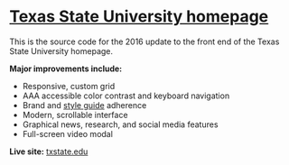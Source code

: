 # [Texas State University homepage](https://edelstone.github.io/txst-homepage)
This is the source code for the 2016 update to the front end of the Texas State University homepage.

**Major improvements include:**
- Responsive, custom grid
- AAA accessible color contrast and keyboard navigation
- Brand and [style guide](http://www.styleguide.txstate.edu/) adherence
- Modern, scrollable interface
- Graphical news, research, and social media features
- Full-screen video modal

**Live site:** [txstate.edu](http://txstate.edu)
